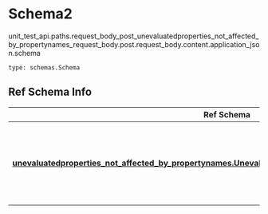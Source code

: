 # Schema2
unit_test_api.paths.request_body_post_unevaluatedproperties_not_affected_by_propertynames_request_body.post.request_body.content.application_json.schema
```
type: schemas.Schema
```

## Ref Schema Info
Ref Schema | Input Type | Output Type
---------- | ---------- | -----------
[**unevaluatedproperties_not_affected_by_propertynames.UnevaluatedpropertiesNotAffectedByPropertynames**](../../../../../../components/schema/unevaluatedproperties_not_affected_by_propertynames.md) | dict, schemas.immutabledict, str, datetime.date, datetime.datetime, uuid.UUID, int, float, bool, None, list, tuple, bytes, io.FileIO, io.BufferedReader | schemas.immutabledict, str, float, int, bool, None, tuple, bytes, io.FileIO
